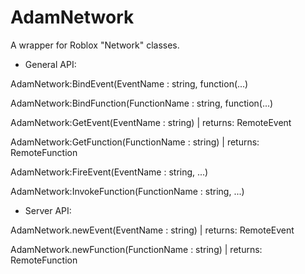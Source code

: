 # AdamNetwork
A wrapper for Roblox "Network" classes.

* General API:

AdamNetwork:BindEvent(EventName : string, function(...)

AdamNetwork:BindFunction(FunctionName : string, function(...)

AdamNetwork:GetEvent(EventName : string) | returns: RemoteEvent

AdamNetwork:GetFunction(FunctionName : string) | returns: RemoteFunction

AdamNetwork:FireEvent(EventName : string, ...)

AdamNetwork:InvokeFunction(FunctionName : string, ...)

* Server API:

AdamNetwork.newEvent(EventName : string) | returns: RemoteEvent

AdamNetwork.newFunction(FunctionName : string) | returns: RemoteFunction
